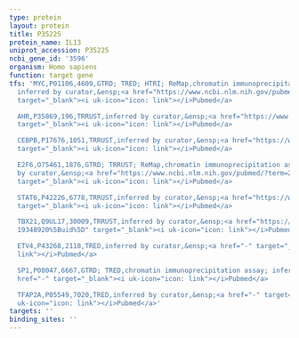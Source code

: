 ```yaml
---
type: protein
layout: protein
title: P35225
protein_name: IL13
uniprot_accession: P35225
ncbi_gene_id: '3596'
organism: Homo sapiens
function: target gene
tfs: 'MYC,P01106,4609,GTRD; TRED; HTRI; ReMap,chromatin immunoprecipitation assay;
  inferred by curator,&ensp;<a href="https://www.ncbi.nlm.nih.gov/pubmed/?term=12695333%5Buid%5D"
  target="_blank"><i uk-icon="icon: link"></i>Pubmed</a>

  AHR,P35869,196,TRRUST,inferred by curator,&ensp;<a href="https://www.ncbi.nlm.nih.gov/pubmed/?term=22981205%5Buid%5D"
  target="_blank"><i uk-icon="icon: link"></i>Pubmed</a>

  CEBPB,P17676,1051,TRRUST,inferred by curator,&ensp;<a href="https://www.ncbi.nlm.nih.gov/pubmed/?term=22981205%5Buid%5D"
  target="_blank"><i uk-icon="icon: link"></i>Pubmed</a>

  E2F6,O75461,1876,GTRD; TRRUST; ReMap,chromatin immunoprecipitation assay; inferred
  by curator,&ensp;<a href="https://www.ncbi.nlm.nih.gov/pubmed/?term=22981205%5Buid%5D"
  target="_blank"><i uk-icon="icon: link"></i>Pubmed</a>

  STAT6,P42226,6778,TRRUST,inferred by curator,&ensp;<a href="https://www.ncbi.nlm.nih.gov/pubmed/?term=12776189%5Buid%5D"
  target="_blank"><i uk-icon="icon: link"></i>Pubmed</a>

  TBX21,Q9UL17,30009,TRRUST,inferred by curator,&ensp;<a href="https://www.ncbi.nlm.nih.gov/pubmed/?term=18504404;
  19348920%5Buid%5D" target="_blank"><i uk-icon="icon: link"></i>Pubmed</a>

  ETV4,P43268,2118,TRED,inferred by curator,&ensp;<a href="-" target="_blank"><i uk-icon="icon:
  link"></i>Pubmed</a>

  SP1,P08047,6667,GTRD; TRED,chromatin immunoprecipitation assay; inferred by curator,&ensp;<a
  href="-" target="_blank"><i uk-icon="icon: link"></i>Pubmed</a>

  TFAP2A,P05549,7020,TRED,inferred by curator,&ensp;<a href="-" target="_blank"><i
  uk-icon="icon: link"></i>Pubmed</a>'
targets: ''
binding_sites: ''
---
```

